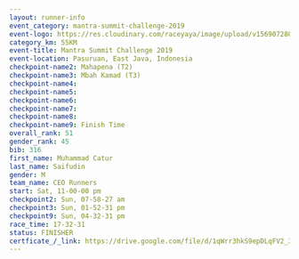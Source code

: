 ```yaml
---
layout: runner-info 
event_category: mantra-summit-challenge-2019 
event-logo: https://res.cloudinary.com/raceyaya/image/upload/v1569072809/logo/mantra-image_segrbx.jpg
category_km: 55KM 
event-title: Mantra Summit Challenge 2019 
event-location: Pasuruan, East Java, Indonesia 
checkpoint-name2: Mahapena (T2) 
checkpoint-name3: Mbah Kamad (T3) 
checkpoint-name4: 
checkpoint-name5: 
checkpoint-name6: 
checkpoint-name7: 
checkpoint-name8: 
checkpoint-name9: Finish Time
overall_rank: 51
gender_rank: 45
bib: 316
first_name: Muhammad Catur
last_name: Saifudin
gender: M
team_name: CEO Runners
start: Sat, 11-00-00 pm
checkpoint2: Sun, 07-58-27 am
checkpoint3: Sun, 01-52-31 pm
checkpoint9: Sun, 04-32-31 pm
race_time: 17-32-31
status: FINISHER
certficate_/_link: https://drive.google.com/file/d/1qWrr3hkS9epDLqFV2_31v9bU5huQKL-7/view?usp=sharing
---
```

